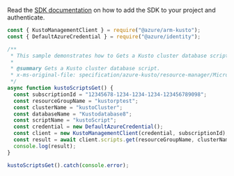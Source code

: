 Read the [SDK documentation](https://github.com/Azure/azure-sdk-for-js/blob/%40azure%2Farm-kusto_7.1.1/sdk/kusto/arm-kusto/README.md) on how to add the SDK to your project and authenticate.

```javascript
const { KustoManagementClient } = require("@azure/arm-kusto");
const { DefaultAzureCredential } = require("@azure/identity");

/**
 * This sample demonstrates how to Gets a Kusto cluster database script.
 *
 * @summary Gets a Kusto cluster database script.
 * x-ms-original-file: specification/azure-kusto/resource-manager/Microsoft.Kusto/stable/2022-02-01/examples/KustoScriptsGet.json
 */
async function kustoScriptsGet() {
  const subscriptionId = "12345678-1234-1234-1234-123456789098";
  const resourceGroupName = "kustorptest";
  const clusterName = "kustoCluster";
  const databaseName = "Kustodatabase8";
  const scriptName = "kustoScript";
  const credential = new DefaultAzureCredential();
  const client = new KustoManagementClient(credential, subscriptionId);
  const result = await client.scripts.get(resourceGroupName, clusterName, databaseName, scriptName);
  console.log(result);
}

kustoScriptsGet().catch(console.error);
```
